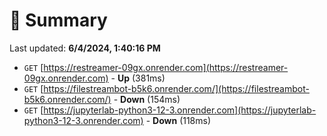# 📖 Summary
Last updated: **6/4/2024, 1:40:16 PM**

- `GET` [https://restreamer-09gx.onrender.com](https://restreamer-09gx.onrender.com) - **Up** (381ms)
- `GET` [https://filestreambot-b5k6.onrender.com/](https://filestreambot-b5k6.onrender.com/) - **Down** (154ms)
- `GET` [https://jupyterlab-python3-12-3.onrender.com](https://jupyterlab-python3-12-3.onrender.com) - **Down** (118ms)
